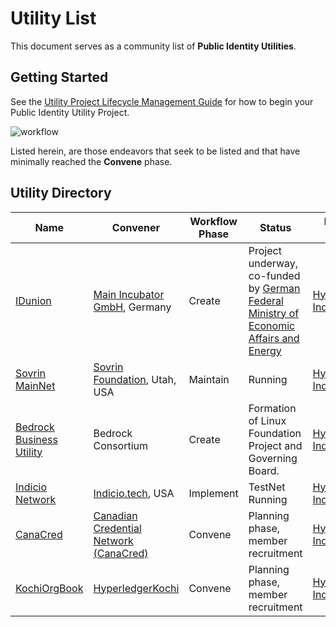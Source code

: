 # Utility List
This document serves as a community list of **Public Identity Utilities**.

## Getting Started
See the [Utility Project Lifecycle Management Guide](./workflow/UTILITY_WORKFLOW.md) for how to begin your Public Identity Utility Project.

![workflow](https://github.com/trustoverip/utility-foundry-wg/raw/master/workflow/img/workflow-swimlanes.png)

Listed herein, are those endeavors that seek to be listed and that have minimally reached the **Convene** phase.

## Utility Directory

| Name | Convener | Workflow Phase | Status | Layer 1 Tech | Support TIPs |
| --- | --- | --- | --- | --- | --- |
| [IDunion](https://www.pressebox.de/pressemitteilung/esatus-ag/SSI-for-Germany-Consortium-starts-decentralized-identity-network/boxid/1020932) | [Main Incubator GmbH](https://main-incubator.com/en/home), Germany | Create| Project underway, co-funded by [German Federal Ministry of Economic Affairs and Energy](https://www.bmwi.de/Navigation/EN/Home/home.html)  | [Hyperledger Indy](https://www.hyperledger.org/use/hyperledger-indy) | TBD |
| [Sovrin MainNet](https://www.sovrin.org) | [Sovrin Foundation](https://www.sovrin.org), Utah, USA | Maintain |Running | [Hyperledger Indy](https://www.hyperledger.org/use/hyperledger-indy) | [SaturnV](https://github.com/trustoverip/technical-stack-wg/blob/master/_proposals/saturn-v-tip.md) |
| [Bedrock Business Utility](https://bedrock-consortium.github.io/bbu-gf/) | Bedrock Consortium | Create| Formation of Linux Foundation Project and Governing Board. | [Hyperledger Indy](https://www.hyperledger.org/use/hyperledger-indy) | [SaturnV](https://github.com/trustoverip/technical-stack-wg/blob/master/_proposals/saturn-v-tip.md) |
| [Indicio Network ](https://indicio.tech/indicio-testnet) | [Indicio.tech](https://indicio.tech), USA | Implement | TestNet Running | [Hyperledger Indy](https://www.hyperledger.org/use/hyperledger-indy) | [SaturnV](https://github.com/trustoverip/technical-stack-wg/blob/master/_proposals/saturn-v-tip.md) |
| [CanaCred](https://www.canacred.ca)| [Canadian Credential Network (CanaCred)](https://www.canacred.ca) | Convene | Planning phase, member recruitment | [Hyperledger Indy](https://www.hyperledger.org/use/hyperledger-indy) | TBD |
| [KochiOrgBook](https://thekochiorgbook.github.io/KochiOrgBook/)| [HyperledgerKochi](https://github.com/hyperledgerkochi) | Convene | Planning phase, member recruitment | [Hyperledger Indy](https://www.hyperledger.org/use/hyperledger-indy) | TBD |
